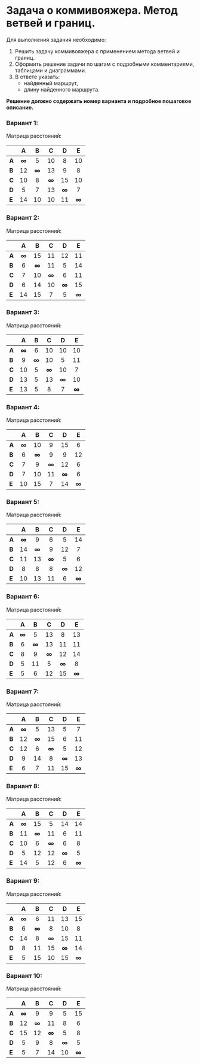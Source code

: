 # Задача о коммивояжера. Метод ветвей и границ.

Для выполнения задания необходимо: 
1. Решить задачу коммивояжера с применением метода ветвей и границ.
2. Оформить решение задачи по шагам с подробными комментариями, таблицами и диаграммами.
3. В ответе указать:
   - найденный маршрут,
   - длину найденного маршрута.

**Решение должно содержать номер варианта и подробное пошаговое описание.**

### Вариант 1:
Матрица расстояний:

|       | **A** | **B** | **C** | **D** | **E** |
|-------|:-----:|:-----:|:-----:|:-----:|:-----:|
| **A** | **∞** |   5   |  10   |   8   |  10   |
| **B** |  12   | **∞** |  13   |   9   |   8   |
| **C** |  10   |   8   | **∞** |  15   |  10   |
| **D** |   5   |   7   |  13   | **∞** |   7   |
| **E** |  14   |  10   |  10   |  11   | **∞** |

### Вариант 2:
Матрица расстояний:

|       | **A** | **B** | **C** | **D** | **E** |
|-------|:-----:|:-----:|:-----:|:-----:|:-----:|
| **A** | **∞** |  15   |  11   |  12   |  11   |
| **B** |   6   | **∞** |  11   |   5   |  14   |
| **C** |   7   |  10   | **∞** |   6   |  11   |
| **D** |   6   |  14   |  10   | **∞** |  15   |
| **E** |  14   |  15   |   7   |   5   | **∞** |

### Вариант 3:
Матрица расстояний:

|       | **A** | **B** | **C** | **D** | **E** |
|-------|:-----:|:-----:|:-----:|:-----:|:-----:|
| **A** | **∞** |   6   |   10  |   10  |  10   |
| **B** |   9   | **∞** |  10   |   5   |  11   |
| **C** |  10   |   5   | **∞** |  10   |   7   |
| **D** |  13   |   5   |  13   | **∞** |  10   |
| **E** |  13   |   5   |   8   |   7   | **∞** |

### Вариант 4:
Матрица расстояний:

|       | **A** | **B** | **C** | **D** | **E** |
|-------|:-----:|:-----:|:-----:|:-----:|:-----:|
| **A** | **∞** |  10   |   9   |  15   |   6   |
| **B** |   6   | **∞** |   9   |   9   |  12   |
| **C** |   7   |   9   | **∞** |  12   |   6   |
| **D** |   7   |  10   |  11   | **∞** |   6   |
| **E** |  10   |  15   |   7   |  14   | **∞** |

### Вариант 5:
Матрица расстояний:

|       | **A** | **B** | **C** | **D** | **E** |
|-------|:-----:|:-----:|:-----:|:-----:|:-----:|
| **A** | **∞** |   9   |   6   |   5   |  14   |
| **B** |  14   | **∞** |   9   |  12   |   7   |
| **C** |  11   |  13   | **∞** |   5   |   6   |
| **D** |   8   |   8   |   8   | **∞** |  12   |
| **E** |  10   |  13   |  11   |   6   | **∞** |

### Вариант 6:
Матрица расстояний:

|       | **A** | **B** | **C** | **D** | **E** |
|:------|:-----:|:-----:|:-----:|:-----:|:-----:|
| **A** | **∞** |   5   |  13   |   8   |  13   |
| **B** |   6   | **∞** |  13   |  11   |  11   |
| **C** |   8   |   9   | **∞** |  12   |  14   |
| **D** |   5   |  11   |   5   | **∞** |   8   |
| **E** |   5   |   6   |  12   |  15   | **∞** |

### Вариант 7:
Матрица расстояний:

|       | **A** | **B** | **C** | **D** | **E** |
|-------|:-----:|:-----:|:-----:|:-----:|:-----:|
| **A** | **∞** |   5   |  13   |   5   |   7   |
| **B** |  12   | **∞** |  15   |   6   |  11   |
| **C** |  12   |   6   | **∞** |   5   |  12   |
| **D** |   9   |  14   |   8   | **∞** |  13   |
| **E** |   6   |   7   |  11   |  15   | **∞** |

### Вариант 8:
Матрица расстояний:

|       | **A** | **B** | **C** | **D** | **E** |
|-------|:-----:|:-----:|:-----:|:-----:|:-----:|
| **A** | **∞** |  15   |   5   |  14   |  14   |
| **B** |  11   | **∞** |  11   |   6   |  11   |
| **C** |  10   |   6   | **∞** |   6   |   8   |
| **D** |   5   |  12   |  12   | **∞** |   5   |
| **E** |  14   |   5   |  12   |   6   | **∞** |

### Вариант 9:
Матрица расстояний:

|       | **A** | **B** | **C** | **D** | **E** |
|-------|:-----:|:-----:|:-----:|:-----:|:-----:|
| **A** | **∞** |   6   |  11   |  13   |  15   |
| **B** |   6   | **∞** |   8   |  10   |   8   |
| **C** |  14   |   8   | **∞** |  15   |  11   |
| **D** |   8   |  11   |  15   | **∞** |  14   |
| **E** |   5   |  15   |  10   |  15   | **∞** |

### Вариант 10:
Матрица расстояний:

|       | **A** | **B** | **C** | **D** | **E** |
|-------|:-----:|:-----:|:-----:|:-----:|:-----:|
| **A** | **∞** |   9   |   9   |   5   |  15   |
| **B** |  12   | **∞** |  11   |   8   |   6   |
| **C** |  15   |  12   | **∞** |   5   |   8   |
| **D** |   5   |   9   |   8   | **∞** |   5   |
| **E** |   5   |   7   |  14   |  10   | **∞** |
